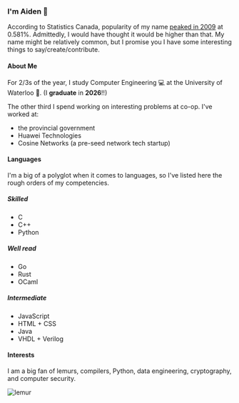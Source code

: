 ### I'm Aiden 🦊

According to Statistics Canada, popularity of my name [peaked in 2009](https://www150.statcan.gc.ca/n1/pub/71-607-x/71-607-x2023021-eng.htm?HPA=1) at 0.581%. Admittedly, I would have thought it would be higher than that. My name might be relatively common, but I promise you I have some interesting things to say/create/contribute.

#### About Me

For 2/3s of the year, I study Computer Engineering 💻 at the University of Waterloo 🪿. (I **graduate** in **2026**!!)

The other third I spend working on interesting problems at co-op. I've worked at:
- the provincial government
- Huawei Technologies
- Cosine Networks (a pre-seed network tech startup)

#### Languages
I'm a big of a polyglot when it comes to languages, so I've listed here the rough orders of my competencies.

##### Skilled
- C
- C++
- Python

##### Well read
- Go
- Rust
- OCaml

##### Intermediate
- JavaScript
- HTML + CSS
- Java
- VHDL + Verilog

#### Interests

I am a big fan of lemurs, compilers, Python, data engineering, cryptography, and computer security.

![lemur](https://github.com/aidenfoxivey/aidenfoxivey/assets/71291879/43642cdd-47d4-474c-b60b-99f9bcb9211a)

